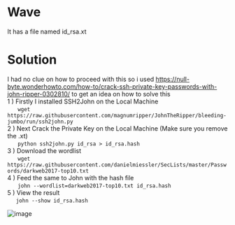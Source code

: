 # Wave
It has a file named id_rsa.xt
# Solution
I had no clue on how to proceed with this so i used https://null-byte.wonderhowto.com/how-to/crack-ssh-private-key-passwords-with-john-ripper-0302810/
to get an idea on how to solve this <br>
1 ) Firstly I installed  SSH2John on the Local Machine <br>
 &nbsp;&nbsp; &nbsp;&nbsp; `wget https://raw.githubusercontent.com/magnumripper/JohnTheRipper/bleeding-jumbo/run/ssh2john.py`<br>
2 ) Next Crack the Private Key on the Local Machine (Make sure you remove the .xt) <br>
  &nbsp;&nbsp; &nbsp;&nbsp; `python ssh2john.py id_rsa > id_rsa.hash` <br>
3 ) Download the wordlist <br>
 &nbsp;&nbsp; &nbsp;&nbsp; `wget https://raw.githubusercontent.com/danielmiessler/SecLists/master/Passwords/darkweb2017-top10.txt` <br>
4 ) Feed the same to John with the hash file <br>
  &nbsp;&nbsp; &nbsp;&nbsp; `john --wordlist=darkweb2017-top10.txt id_rsa.hash` <br>
5 ) View the result <br>
  &nbsp;&nbsp; &nbsp;&nbsp;`john --show id_rsa.hash`

  ![image](https://github.com/LAVANYA-PIDIKITI/CBL-CTF_Writeup/assets/98797256/60fe6cc3-e7c5-4908-a358-2dcae708f964)



